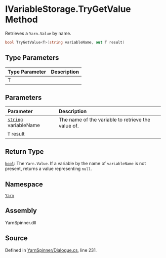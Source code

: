 # IVariableStorage.TryGetValue<T> Method

Retrieves a `Yarn.Value` by name.


```csharp
bool TryGetValue<T>(string variableName, out T result)
```

## Type Parameters
|Type Parameter|Description|
|:---|:---|
|T||
## Parameters
|Parameter|Description|
|:---|:---|
|[`string`](https://docs.microsoft.com/dotnet/api/System.String) variableName|The name of the variable to retrieve the value of.|
|`T` result||
## Return Type
[`bool`](https://docs.microsoft.com/dotnet/api/System.Boolean): The `Yarn.Value`. If a variable by the name of
`variableName` is not present, returns a value representing
`null`.



## Namespace
[`Yarn`](/api/csharp/yarn/README.md)

## Assembly
YarnSpinner.dll

## Source
Defined in [YarnSpinner/Dialogue.cs](https://github.com/YarnSpinnerTool/YarnSpinner//blob/develop/YarnSpinner/Dialogue.cs#L231), line 231.
